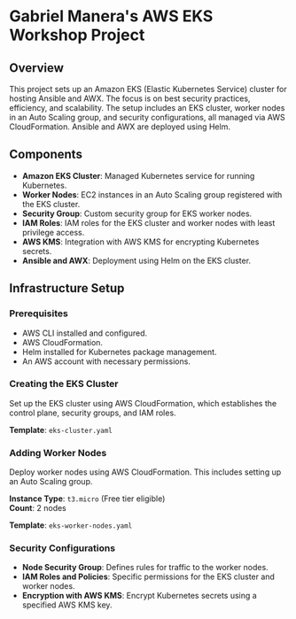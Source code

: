 # Gabriel Manera's AWS EKS Workshop Project

## Overview
This project sets up an Amazon EKS (Elastic Kubernetes Service) cluster for hosting Ansible and AWX. The focus is on best security practices, efficiency, and scalability. The setup includes an EKS cluster, worker nodes in an Auto Scaling group, and security configurations, all managed via AWS CloudFormation. Ansible and AWX are deployed using Helm.

## Components
- **Amazon EKS Cluster**: Managed Kubernetes service for running Kubernetes.
- **Worker Nodes**: EC2 instances in an Auto Scaling group registered with the EKS cluster.
- **Security Group**: Custom security group for EKS worker nodes.
- **IAM Roles**: IAM roles for the EKS cluster and worker nodes with least privilege access.
- **AWS KMS**: Integration with AWS KMS for encrypting Kubernetes secrets.
- **Ansible and AWX**: Deployment using Helm on the EKS cluster.

## Infrastructure Setup

### Prerequisites
- AWS CLI installed and configured.
- AWS CloudFormation.
- Helm installed for Kubernetes package management.
- An AWS account with necessary permissions.

### Creating the EKS Cluster
Set up the EKS cluster using AWS CloudFormation, which establishes the control plane, security groups, and IAM roles.

**Template**: `eks-cluster.yaml`

### Adding Worker Nodes
Deploy worker nodes using AWS CloudFormation. This includes setting up an Auto Scaling group.

**Instance Type**: `t3.micro` (Free tier eligible)  
**Count**: 2 nodes

**Template**: `eks-worker-nodes.yaml`

### Security Configurations
- **Node Security Group**: Defines rules for traffic to the worker nodes.
- **IAM Roles and Policies**: Specific permissions for the EKS cluster and worker nodes.
- **Encryption with AWS KMS**: Encrypt Kubernetes secrets using a specified AWS KMS key.